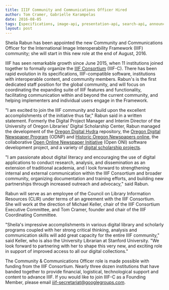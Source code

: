 ```yaml
---
title: IIIF Community and Communications Officer Hired
author: Tom Cramer, Gabrielle Karampelas
date: 2016-08-05
tags: [specifications, image-api, presentation-api, search-api, announcements]
layout: post
---
```


Sheila Rabun has been appointed the new Community and Communications Officer for the International Image Interoperability Framework (IIIF) community; she will start in this new role at the end of August, 2016.

IIIF has seen remarkable growth since June 2015, when 11 institutions joined together to formally organize the [IIIF Consortium][iiif-c] (IIIF-C). There has been rapid evolution in its specifications, IIIF-compatible software, institutions with interoperable content, and community members. Rabun's is the first dedicated staff position for the global community, and will focus on coordinating the expanding suite of IIIF features and functionality, facilitating communication within and beyond the current community, and helping implementers and individual users engage in the Framework.

"I am excited to join the IIIF community and build upon the excellent accomplishments of the initiative thus far," Rabun said in a written statement. Formerly the Digital Project Manager and Interim Director of the University of Oregon Libraries' Digital Scholarship Center, Rabun managed the development of the [Oregon Digital Hydra][oregondigital] repository, the [Oregon Digital Newspaper Program][odnp] (ODNP) and [Historic Oregon Newspapers online][oregonnews], the collaborative [Open Online Newspaper Initiative][open-oni] (Open ONI) software development project, and a variety of [digital scholarship projects][uoregon].

"I am passionate about digital literacy and encouraging the use of digital applications to conduct research, analysis, and dissemination as an extension of traditional academia, and I look forward to strengthening internal and external communication within the IIIF Consortium and broader community, organizing documentation and training efforts, and building new partnerships through increased outreach and advocacy," said Rabun.

Rabun will serve as an employee of the Council on Library Information Resources (CLIR) under terms of an agreement with the IIIF Consortium. She will work at the direction of Michael Keller, chair of the IIIF Consortium Executive Committee, and Tom Cramer, founder and chair of the IIIF Coordinating Committee.

"Sheila's impressive accomplishments in various digital library and scholarly programs coupled with her strong critical thinking, analysis and communication skills will add great capacity for the entire IIIF community," said Keller, who is also the University Librarian at Stanford University. "We look forward to partnering with her to shape this very new, and exciting role in support of improved access to all our digital collections."

The Community & Communications Officer role is made possible with funding from the IIIF Consortium. Nearly three dozen institutions that have banded together to provide financial, logistical, technological support and content to advance IIIF. If you would like to join IIIF-C as a Founding Member, please email [iiif-secretariat@googlegroups.com][iiif-secretariat].

[iiif-secretariat]: iiif-secretariat@googlegroups.com
[oregondigital]: https://oregondigital.org/catalog/
[odnp]: http://odnp.uoregon.edu/
[oregonnews]: http://oregonnews.uoregon.edu/
[open-oni]: https://github.com/open-oni/open-oni
[uoregon]: https://library.uoregon.edu/digitalscholarship/digital-projects
[iiif-c]: http://iiif.io/news/2015/06/17/iiif-consortium/
